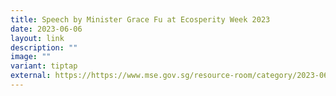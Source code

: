 ```yaml
---
title: Speech by Minister Grace Fu at Ecosperity Week 2023
date: 2023-06-06
layout: link
description: ""
image: ""
variant: tiptap
external: https://https://www.mse.gov.sg/resource-room/category/2023-06-06-ecosperity-week-2023
---
```

